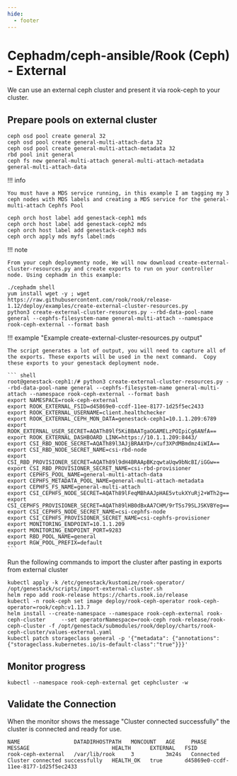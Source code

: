 ```yaml
---
hide:
  - footer
---
```


# Cephadm/ceph-ansible/Rook (Ceph) - External

We can use an external ceph cluster and present it via rook-ceph to your cluster.

## Prepare pools on external cluster

``` shell
ceph osd pool create general 32
ceph osd pool create general-multi-attach-data 32
ceph osd pool create general-multi-attach-metadata 32
rbd pool init general
ceph fs new general-multi-attach general-multi-attach-metadata general-multi-attach-data
```

!!! info

    You must have a MDS service running, in this example I am tagging my 3 ceph nodes with MDS labels and creating a MDS service for the general-multi-attach Cephfs Pool

``` shell
ceph orch host label add genestack-ceph1 mds
ceph orch host label add genestack-ceph2 mds
ceph orch host label add genestack-ceph3 mds
ceph orch apply mds myfs label:mds
```

!!! note

    From your ceph deploymenty node, We will now download create-external-cluster-resources.py and create exports to run on your controller node. Using cephadm in this example:

``` shell
./cephadm shell
yum install wget -y ; wget https://raw.githubusercontent.com/rook/rook/release-1.12/deploy/examples/create-external-cluster-resources.py
python3 create-external-cluster-resources.py --rbd-data-pool-name general --cephfs-filesystem-name general-multi-attach --namespace rook-ceph-external --format bash
```

!!! example "Example create-external-cluster-resources.py output"

    The script generates a lot of output, you will need to capture all of the exports. These exports will be used in the next command.  Copy these exports to your genestack deployment node.

    ``` shell
    root@genestack-ceph1:/# python3 create-external-cluster-resources.py --rbd-data-pool-name general --cephfs-filesystem-name general-multi-attach --namespace rook-ceph-external --format bash
    export NAMESPACE=rook-ceph-external
    export ROOK_EXTERNAL_FSID=d45869e0-ccdf-11ee-8177-1d25f5ec2433
    export ROOK_EXTERNAL_USERNAME=client.healthchecker
    export ROOK_EXTERNAL_CEPH_MON_DATA=genestack-ceph1=10.1.1.209:6789
    export ROOK_EXTERNAL_USER_SECRET=AQATh89lf5KiBBAATgaOGAMELzPOIpiCg6ANfA==
    export ROOK_EXTERNAL_DASHBOARD_LINK=https://10.1.1.209:8443/
    export CSI_RBD_NODE_SECRET=AQATh89l3AJjBRAAYD+/cuf3XPdMBmdmz4iWIA==
    export CSI_RBD_NODE_SECRET_NAME=csi-rbd-node
    export CSI_RBD_PROVISIONER_SECRET=AQATh89l9dH4BRAApBKzqwtaUqw9bNcBI/iGGw==
    export CSI_RBD_PROVISIONER_SECRET_NAME=csi-rbd-provisioner
    export CEPHFS_POOL_NAME=general-multi-attach-data
    export CEPHFS_METADATA_POOL_NAME=general-multi-attach-metadata
    export CEPHFS_FS_NAME=general-multi-attach
    export CSI_CEPHFS_NODE_SECRET=AQATh89lFeqMBhAAJpHAE5vtukXYuRj2+WTh2g==
    export CSI_CEPHFS_PROVISIONER_SECRET=AQATh89lHB0dBxAA7CHM/9rTSs79SLJSKVBYeg==
    export CSI_CEPHFS_NODE_SECRET_NAME=csi-cephfs-node
    export CSI_CEPHFS_PROVISIONER_SECRET_NAME=csi-cephfs-provisioner
    export MONITORING_ENDPOINT=10.1.1.209
    export MONITORING_ENDPOINT_PORT=9283
    export RBD_POOL_NAME=general
    export RGW_POOL_PREFIX=default
    ```

Run the following commands to import the cluster after pasting in exports from external cluster

``` shell
kubectl apply -k /etc/genestack/kustomize/rook-operator/
/opt/genestack/scripts/import-external-cluster.sh
helm repo add rook-release https://charts.rook.io/release
kubectl -n rook-ceph set image deploy/rook-ceph-operator rook-ceph-operator=rook/ceph:v1.13.7
helm install --create-namespace --namespace rook-ceph-external rook-ceph-cluster     --set operatorNamespace=rook-ceph rook-release/rook-ceph-cluster -f /opt/genestack/submodules/rook/deploy/charts/rook-ceph-cluster/values-external.yaml
kubectl patch storageclass general -p '{"metadata": {"annotations":{"storageclass.kubernetes.io/is-default-class":"true"}}}'
```

## Monitor progress

``` shell
kubectl --namespace rook-ceph-external get cephcluster -w
```

## Validate the Connection

When the monitor shows the message "Cluster connected successfully" the cluster is connected and ready for use.

``` shell
NAME                 DATADIRHOSTPATH   MONCOUNT   AGE     PHASE       MESSAGE                          HEALTH      EXTERNAL   FSID
rook-ceph-external   /var/lib/rook     3          3m24s   Connected   Cluster connected successfully   HEALTH_OK   true       d45869e0-ccdf-11ee-8177-1d25f5ec2433
```
